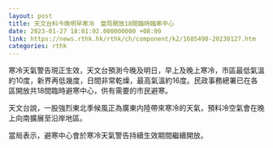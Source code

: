 ```yaml
---
layout: post
title: 天文台料今晚明早寒冷　當局開放18間臨時臨寒中心
date: 2023-01-27 18:01:02.000000000 +08:00
link: https://news.rthk.hk/rthk/ch/component/k2/1685490-20230127.htm
categories: rthk
---
```


寒冷天氣警告現正生效，天文台預測今晚及明日，早上及晚上寒冷，市區最低氣溫約10度，新界再低幾度，日間非常乾燥，最高氣溫約16度。民政事務總署已在各區開放共18間臨時避寒中心，供有需要的市民避寒。

天文台說，一股強烈東北季候風正為廣東内陸帶來寒冷的天氣，預料冷空氣會在晚上向南擴展至沿岸地區。

當局表示，避寒中心會於寒冷天氣警告持續生效期間繼續開放。

